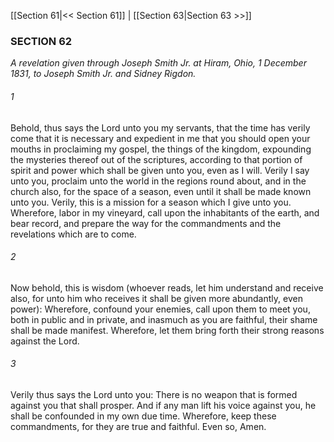 [[Section 61|<< Section 61]]  |  [[Section 63|Section 63 >>]]

### SECTION 62

*A revelation given through Joseph Smith Jr. at Hiram, Ohio, 1 December 1831, to Joseph Smith Jr. and Sidney Rigdon.*

###### 1
Behold, thus says the Lord unto you my servants, that the time has verily come that it is necessary and expedient in me that you should open your mouths in proclaiming my gospel, the things of the kingdom, expounding the mysteries thereof out of the scriptures, according to that portion of spirit and power which shall be given unto you, even as I will. Verily I say unto you, proclaim unto the world in the regions round about, and in the church also, for the space of a season, even until it shall be made known unto you. Verily, this is a mission for a season which I give unto you. Wherefore, labor in my vineyard, call upon the inhabitants of the earth, and bear record, and prepare the way for the commandments and the revelations which are to come.

###### 2
Now behold, this is wisdom (whoever reads, let him understand and receive also, for unto him who receives it shall be given more abundantly, even power): Wherefore, confound your enemies, call upon them to meet you, both in public and in private, and inasmuch as you are faithful, their shame shall be made manifest. Wherefore, let them bring forth their strong reasons against the Lord.

###### 3
Verily thus says the Lord unto you: There is no weapon that is formed against you that shall prosper. And if any man lift his voice against you, he shall be confounded in my own due time. Wherefore, keep these commandments, for they are true and faithful. Even so, Amen.